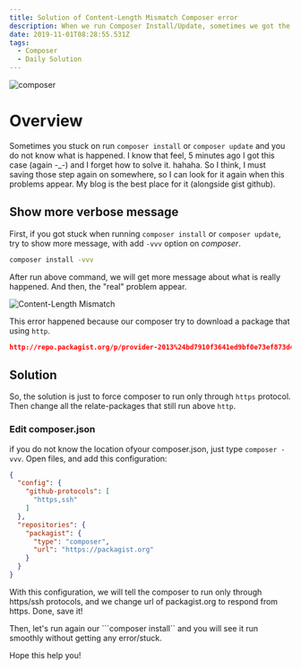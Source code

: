```yaml
---
title: Solution of Content-Length Mismatch Composer error
description: When we run Composer Install/Update, sometimes we got the command stuck on that line. We do not know what's happened, this is the solution
date: 2019-11-01T08:28:55.531Z
tags:
  - Composer
  - Daily Solution
---
```


![composer](/images/uploads/composer.png "composer")

# Overview

Sometimes you stuck on run `composer install` or `composer update` and you do not know what is happened. I know that feel, 5 minutes ago I got this case (again -_-) and I forget how to solve it. hahaha.
So I think, I must saving those step again on somewhere, so I can look for it again when this problems appear. My blog is the best place for it (alongside gist github).

## Show more verbose message

First, if you got stuck when running `composer install` or `composer update`, try to show more message, with add `-vvv` option on _composer_.

```bash
composer install -vvv
```

After run above command, we will get more message about what is really happened. And then, the "real" problem appear.

![Content-Length Mismatch](/images/uploads/composer-2.png "Content-Length Mismatch")

This error happened because our composer try to download a package that using ``http``.

```json
http://repo.packagist.org/p/provider-2013%24bd7910f3641ed9bf0e73ef873d4c8f0f83d999a62ada5eee0c03fc6a7db037bf.json
```

## Solution

So, the solution is just to force composer to run only through `https` protocol. Then change all the relate-packages that still run above `http`.

### Edit composer.json

if you do not know the location ofyour composer.json, just type ``composer -vvv``.
Open files, and add this configuration:

```json
{
  "config": {
    "github-protocols": [
      "https,ssh"
    ]
  },
  "repositories": {
    "packagist": {
      "type": "composer",
      "url": "https://packagist.org"
    }
  }
}
```

With this configuration, we will tell the composer to run only through https/ssh protocols, and we change url of packagist.org to respond from https. Done, save it!

Then, let's run again our ```composer install`` and you will see it run smoothly without getting any error/stuck.

Hope this help you!
